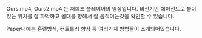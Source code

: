 Ours.mp4, Ours2.mp4 는 저희조 플레이어의 영상입니다. 비전기반 에이전트로 볼이 있는 위치를 잘 파악하고 골대를 향해서 잘 움직이는것을 확인할 수 있습니다.

Paper내에는 훈련방식, 컨트롤러 향상 등 여러가지 방법들이 소개되어있습니다. 
